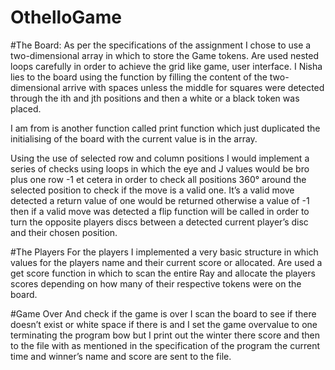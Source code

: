 # OthelloGame
 #The Board:
As per the specifications of the assignment I chose to use a two-dimensional array in which to store the Game tokens. Are used nested loops carefully in order to achieve the grid like game, user interface. I Nisha lies to the board using the function by filling the content of the two-dimensional arrive with spaces unless the middle for squares were detected through the ith and jth positions and then a white or a black token was placed.

I am from is another function called print function which just duplicated the initialising of the board with the current value is in the array.

Using the use of selected row and column positions I would implement a series of checks using loops in which the eye and J values would be bro plus one row -1 et cetera in order to check all positions 360° around the selected position to check if the move is a valid one.
It’s a valid move detected a return value of one would be returned otherwise a value of -1 then if a valid move was detected a flip function will be called in order to turn the opposite players discs between a detected current player’s disc and their chosen position.

#The Players
For the players I implemented a very basic structure in which values for the players name and their current score or allocated. Are used a get score function in which to scan the entire Ray and allocate the players scores depending on how many of their respective tokens were on the board.

#Game Over 
And check if the game is over I scan the board to see if there doesn’t exist or white space if there is and I set the game overvalue to one terminating the program bow but I print out the winter there score and then to the file with as mentioned in the specification of the program the current time and winner’s name and score are sent to the file.

